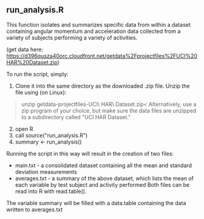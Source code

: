 ## run_analysis.R

This function isolates and summarizes specific data from within a dataset containing 
angular momentum and acceleration data collected from a variety of subjects performing a variety of activities.

(get data here: https://d396qusza40orc.cloudfront.net/getdata%2Fprojectfiles%2FUCI%20HAR%20Dataset.zip)

To run the script, simply:
1. Clone it into the same directory as the downloaded .zip file. Unzip the file using (on Linux):
>unzip getdata-projectfiles-UCI\ HAR\ Dataset.zip< 
Alternatively, use a zip program of your choice, but make sure the data files are     unzipped to a subdirectory called "UCI HAR Dataset."
2. open R
3. call source("run_analysis.R")
4. summary <- run_analysis()

Running the script in this way will result in the creation of two files:
* main.txt - a consolidated dataset containing all the mean and standard deviation measurements
* averages.txt - a summary of the above dataset, which lists the mean of each variable by test subject and activity performed
Both files can be read into R with read.table().

The variable summary will be filled with a data.table containing the data written to averages.txt

